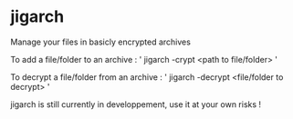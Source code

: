 # jigarch
Manage your files in basicly encrypted archives


To add a file/folder to an archive           : ' jigarch -crypt <path to archive> <path to file/folder> '

To decrypt a file/folder from an archive     : ' jigarch -decrypt <path to archive> <path to destination folder> <file/folder to decrypt> '

jigarch is still currently in developpement, use it at your own risks !
